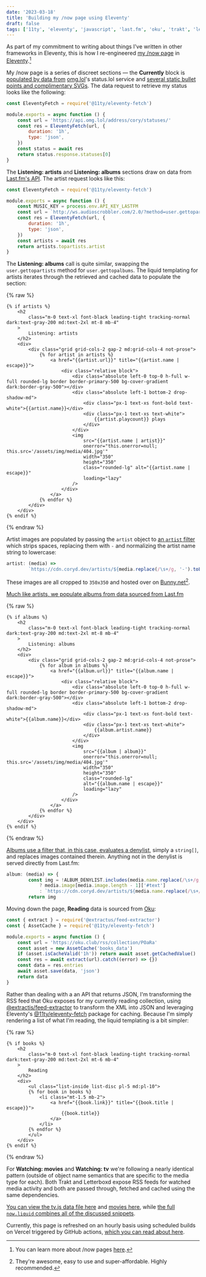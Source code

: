 ```yaml
---
date: '2023-03-18'
title: 'Building my /now page using Eleventy'
draft: false
tags: ['11ty', 'eleventy', 'javascript', 'last.fm', 'oku', 'trakt', 'letterboxd']
---
```


As part of my commitment to writing about things I've written in other frameworks in Eleventy, this is how I re-engineered [my /now page](/now) in [Eleventy](https://www.11ty.dev/).<!-- excerpt -->[^1]

My /now page is a series of discreet sections — the **Currently** block is [populated by data from](https://github.com/cdransf/coryd.dev/blob/e886857387661ceeba4f2b368989ec32f0c3f121/src/_includes/now.liquid#L14) [omg.lol](https://omg.lol)'s status.lol service and [several static bullet points and complimentary SVGs](https://github.com/cdransf/coryd.dev/blob/e886857387661ceeba4f2b368989ec32f0c3f121/src/_includes/now.liquid#L14-L31). The data request to retrieve my status looks like the following:

```javascript
const EleventyFetch = require('@11ty/eleventy-fetch')

module.exports = async function () {
    const url = 'https://api.omg.lol/address/cory/statuses/'
    const res = EleventyFetch(url, {
        duration: '1h',
        type: 'json',
    })
    const status = await res
    return status.response.statuses[0]
}
```

The **Listening: artists** and **Listening: albums** sections draw on data from [Last.fm's API](https://www.last.fm/api). The artist request looks like this:

```javascript
const EleventyFetch = require('@11ty/eleventy-fetch')

module.exports = async function () {
    const MUSIC_KEY = process.env.API_KEY_LASTFM
    const url = `http://ws.audioscrobbler.com/2.0/?method=user.gettopartists&user=cdme_&api_key=${MUSIC_KEY}&limit=8&format=json&period=7day`
    const res = EleventyFetch(url, {
        duration: '1h',
        type: 'json',
    })
    const artists = await res
    return artists.topartists.artist
}
```

The **Listening: albums** call is quite similar, swapping the `user.gettopartists` method for `user.gettopalbums`. The liquid templating for artists iterates through the retrieved and cached data to populate the section:

{% raw %}

```liquid
{% if artists %}
    <h2
        class="m-0 text-xl font-black leading-tight tracking-normal dark:text-gray-200 md:text-2xl mt-8 mb-4"
    >
        Listening: artists
    </h2>
    <div>
        <div class="grid grid-cols-2 gap-2 md:grid-cols-4 not-prose">
            {% for artist in artists %}
                <a href="{{artist.url}}" title="{{artist.name | escape}}">
                    <div class="relative block">
                        <div class="absolute left-0 top-0 h-full w-full rounded-lg border border-primary-500 bg-cover-gradient dark:border-gray-500"></div>
                        <div class="absolute left-1 bottom-2 drop-shadow-md">
                            <div class="px-1 text-xs font-bold text-white">{{artist.name}}</div>
                            <div class="px-1 text-xs text-white">
                                {{artist.playcount}} plays
                            </div>
                        </div>
                        <img
                            src="{{artist.name | artist}}"
                            onerror="this.onerror=null; this.src='/assets/img/media/404.jpg'"
                            width="350"
                            height="350"
                            class="rounded-lg" alt="{{artist.name | escape}}"
                            loading="lazy"
                        />
                    </div>
                </a>
            {% endfor %}
        </div>
    </div>
{% endif %}
```

{% endraw %}

Artist images are populated by passing the `artist` object to [an `artist` filter](https://github.com/cdransf/coryd.dev/blob/e886857387661ceeba4f2b368989ec32f0c3f121/config/mediaFilters.js#L4-L5) which strips spaces, replacing them with `-` and normalizing the artist name string to lowercase:

```javascript
artist: (media) =>
        `https://cdn.coryd.dev/artists/${media.replace(/\s+/g, '-').toLowerCase()}.jpg`,
```

These images are all cropped to `350x350` and hosted over on <a href="https://bunny.net?ref=3kd0m6d30v" onclick="fathom.trackGoal('EIQ2NE4V', 0)">Bunny.net</a>[^2].

[Much like artists, we populate albums from data sourced from Last.fm](https://github.com/cdransf/coryd.dev/blob/e886857387661ceeba4f2b368989ec32f0c3f121/src/_data/albums.js)

{% raw %}

```liquid
{% if albums %}
    <h2
        class="m-0 text-xl font-black leading-tight tracking-normal dark:text-gray-200 md:text-2xl mt-8 mb-4"
    >
        Listening: albums
    </h2>
    <div>
        <div class="grid grid-cols-2 gap-2 md:grid-cols-4 not-prose">
            {% for album in albums %}
                <a href="{{album.url}}" title="{{album.name | escape}}">
                    <div class="relative block">
                        <div class="absolute left-0 top-0 h-full w-full rounded-lg border border-primary-500 bg-cover-gradient dark:border-gray-500"></div>
                        <div class="absolute left-1 bottom-2 drop-shadow-md">
                            <div class="px-1 text-xs font-bold text-white">{{album.name}}</div>
                            <div class="px-1 text-xs text-white">
                                {{album.artist.name}}
                            </div>
                        </div>
                        <img
                            src="{{album | album}}"
                            onerror="this.onerror=null; this.src='/assets/img/media/404.jpg'"
                            width="350"
                            height="350"
                            class="rounded-lg"
                            alt="{{album.name | escape}}"
                            loading="lazy"
                        />
                    </div>
                </a>
            {% endfor %}
        </div>
    </div>
{% endif %}
```

{% endraw %}

[Albums use a filter that, in this case, evaluates a denylist,](https://github.com/cdransf/coryd.dev/blob/e886857387661ceeba4f2b368989ec32f0c3f121/config/mediaFilters.js#L6-L10) simply a `string[]`, and replaces images contained therein. Anything not in the denylist is served directly from Last.fm:

```javascript
album: (media) => {
        const img = !ALBUM_DENYLIST.includes(media.name.replace(/\s+/g, '-').toLowerCase())
            ? media.image[media.image.length - 1]['#text']
            : `https://cdn.coryd.dev/artists/${media.name.replace(/\s+/g, '-').toLowerCase()}.jpg`
        return img
```

Moving down the page, **Reading** data is sourced from [Oku](https://oku.club):

```javascript
const { extract } = require('@extractus/feed-extractor')
const { AssetCache } = require('@11ty/eleventy-fetch')

module.exports = async function () {
    const url = 'https://oku.club/rss/collection/POaRa'
    const asset = new AssetCache('books_data')
    if (asset.isCacheValid('1h')) return await asset.getCachedValue()
    const res = await extract(url).catch((error) => {})
    const data = res.entries
    await asset.save(data, 'json')
    return data
}
```

Rather than dealing with a an API that returns JSON, I'm transforming the RSS feed that Oku exposes for my currently reading collection, using [@extractis/feed-extractor](https://www.npmjs.com/package/@extractus/feed-extractor) to transform the XML into JSON and leveraging Eleventy's [@11ty/eleventy-fetch](https://www.npmjs.com/package/@11ty/eleventy-fetch) package for caching. Because I'm simply rendering a list of what I'm reading, the liquid templating is a bit simpler:

{% raw %}

```liquid
{% if books %}
    <h2
        class="m-0 text-xl font-black leading-tight tracking-normal dark:text-gray-200 md:text-2xl mt-6 mb-4"
    >
        Reading
    </h2>
    <div>
        <ul class="list-inside list-disc pl-5 md:pl-10">
        {% for book in books %}
            <li class="mt-1.5 mb-2">
                <a href="{{book.link}}" title="{{book.title | escape}}">
                    {{book.title}}
                </a>
            </li>
        {% endfor %}
        </ul>
    </div>
{% endif %}
```

{% endraw %}

For **Watching: movies** and **Watching: tv** we're following a nearly identical pattern (outside of object name semantics that are specific to the media type for each). Both Trakt and Letterboxd expose RSS feeds for watched media activity and both are passed through, fetched and cached using the same dependencies.

[You can view the tv.js data file here](https://github.com/cdransf/coryd.dev/blob/e886857387661ceeba4f2b368989ec32f0c3f121/src/_data/tv.js) and [movies here](https://github.com/cdransf/coryd.dev/blob/e886857387661ceeba4f2b368989ec32f0c3f121/src/_data/movies.js), while [the full `now.liquid` combines all of the discussed snippets](https://github.com/cdransf/coryd.dev/blob/e886857387661ceeba4f2b368989ec32f0c3f121/src/_includes/now.liquid).

Currently, this page is refreshed on an hourly basis using scheduled builds on Vercel triggered by GitHub actions, [which you can read about here](/posts/2023/scheduled-eleventy-builds-cron-github-actions/).

[^1]: You can learn more about /now pages [here](https://nownownow.com/about).
[^2]: They're awesome, easy to use and super-affordable. Highly recommended.
